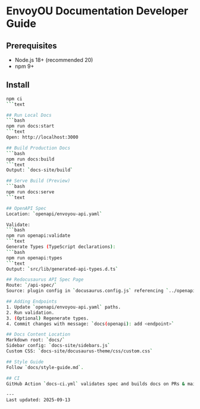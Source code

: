 # EnvoyOU Documentation Developer Guide

## Prerequisites
- Node.js 18+ (recommended 20)
- npm 9+

## Install
```bash
npm ci
```text

## Run Local Docs
```bash
npm run docs:start
```text
Open: http://localhost:3000

## Build Production Docs
```bash
npm run docs:build
```text
Output: `docs-site/build`

## Serve Build (Preview)
```bash
npm run docs:serve
```text

## OpenAPI Spec
Location: `openapi/envoyou-api.yaml`

Validate:
```bash
npm run openapi:validate
```text
Generate Types (TypeScript declarations):
```bash
npm run openapi:types
```text
Output: `src/lib/generated-api-types.d.ts`

## Redocusaurus API Spec Page
Route: `/api-spec/`
Source: plugin config in `docusaurus.config.js` referencing `../openapi/envoyou-api.yaml`.

## Adding Endpoints
1. Update `openapi/envoyou-api.yaml` paths.
2. Run validation.
3. (Optional) Regenerate types.
4. Commit changes with message: `docs(openapi): add <endpoint>`

## Docs Content Location
Markdown root: `docs/`
Sidebar config: `docs-site/sidebars.js`
Custom CSS: `docs-site/docusaurus-theme/css/custom.css`

## Style Guide
Follow `docs/style-guide.md`.

## CI
GitHub Action `docs-ci.yml` validates spec and builds docs on PRs & main branch pushes.

---
Last updated: 2025-09-13
